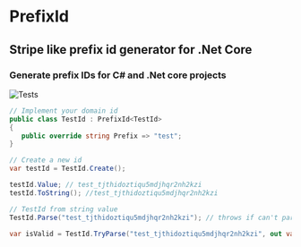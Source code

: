 # PrefixId

 ## Stripe like prefix id generator for .Net Core
 ### Generate prefix IDs for C# and .Net core projects

![Tests](https://github.com/funwie/PrefixId/actions/workflows/dotnet_ci.yml/badge.svg)

 ```csharp
 // Implement your domain id
public class TestId : PrefixId<TestId>
{
    public override string Prefix => "test";
}

// Create a new id
var testId = TestId.Create();

testId.Value; // test_tjthidoztiqu5mdjhqr2nh2kzi
testId.ToString(); //test_tjthidoztiqu5mdjhqr2nh2kzi

// TestId from string value
TestId.Parse("test_tjthidoztiqu5mdjhqr2nh2kzi"); // throws if can't parse

var isValid = TestId.TryParse("test_tjthidoztiqu5mdjhqr2nh2kzi", out var testId);

```

